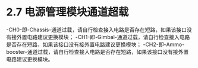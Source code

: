 # 2.7 电源管理模块通道超载

-CH0-即-Chassis-通道过载，请自行检查接入电路是否存在短路，如果该接口没有接外置电路建议更换模块；
-CH1-即-Gimbal-通道过载，请自行检查接入电路是否存在短路，如果该接口没有接外置电路建议更换模块；
-CH2-即-Ammo-booster-通道过载，请自行检查接入电路是否存在短路，如果该接口没有接外置电路建议更换模块。
